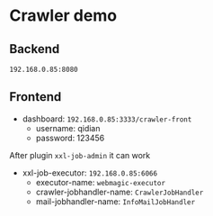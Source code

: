 # Crawler demo
## Backend
`192.168.0.85:8080`


## Frontend

* dashboard: `192.168.0.85:3333/crawler-front`
  * username: qidian
  * password: 123456


After plugin `xxl-job-admin` it can work
* xxl-job-executor: `192.168.0.85:6066`
  * executor-name: `webmagic-executor`
  * crawler-jobhandler-name: `CrawlerJobHandler`
  * mail-jobhandler-name: `InfoMailJobHandler`

